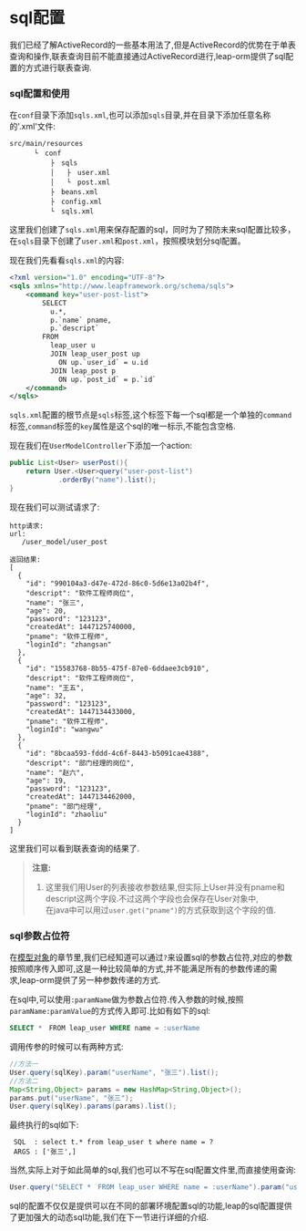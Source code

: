 # sql配置

我们已经了解ActiveRecord的一些基本用法了,但是ActiveRecord的优势在于单表查询和操作,联表查询目前不能直接通过ActiveRecord进行,leap-orm提供了sql配置的方式进行联表查询.

### sql配置和使用

在`conf`目录下添加`sqls.xml`,也可以添加`sqls`目录,并在目录下添加任意名称的'.xml'文件:

```
src/main/resources
      └　conf
          ├　sqls
          │   ├　user.xml
          │   └　post.xml
          ├　beans.xml
          ├　config.xml
          └　sqls.xml
```

这里我们创建了`sqls.xml`用来保存配置的sql，同时为了预防未来sql配置比较多，在`sqls`目录下创建了`user.xml`和`post.xml`，按照模块划分sql配置。

现在我们先看看`sqls.xml`的内容:

```xml
<?xml version="1.0" encoding="UTF-8"?>
<sqls xmlns="http://www.leapframework.org/schema/sqls">
	<command key="user-post-list">
		SELECT 
		  u.*,
		  p.`name` pname,
		  p.`descript` 
		FROM
		  leap_user u 
		  JOIN leap_user_post up 
		    ON up.`user_id` = u.id 
		  JOIN leap_post p 
		    ON up.`post_id` = p.`id`
	</command>
</sqls>
```

`sqls.xml`配置的根节点是`sqls`标签,这个标签下每一个sql都是一个单独的`command`标签,`command`标签的`key`属性是这个sql的唯一标示,不能包含空格.

现在我们在`UserModelController`下添加一个action:

```java
public List<User> userPost(){
	return User.<User>query("user-post-list")
			.orderBy("name").list();
}
```

现在我们可以测试请求了:

```
http请求:
url:
   /user_model/user_post

返回结果:
[
  {
    "id": "990104a3-d47e-472d-86c0-5d6e13a02b4f",
    "descript": "软件工程师岗位",
    "name": "张三",
    "age": 20,
    "password": "123123",
    "createdAt": 1447125740000,
    "pname": "软件工程师",
    "loginId": "zhangsan"
  },
  {
    "id": "15583768-8b55-475f-87e0-6ddaee3cb910",
    "descript": "软件工程师岗位",
    "name": "王五",
    "age": 32,
    "password": "123123",
    "createdAt": 1447134433000,
    "pname": "软件工程师",
    "loginId": "wangwu"
  },
  {
    "id": "8bcaa593-fddd-4c6f-8443-b5091cae4388",
    "descript": "部门经理的岗位",
    "name": "赵六",
    "age": 19,
    "password": "123123",
    "createdAt": 1447134462000,
    "pname": "部门经理",
    "loginId": "zhaoliu"
  }
]
```
这里我们可以看到联表查询的结果了.

> **注意:**
> 1. 这里我们用User的列表接收参数结果,但实际上User并没有pname和descript这两个字段.不过这两个字段也会保存在User对象中,  
> 在java中可以用过`user.get("pname")`的方式获取到这个字段的值.

### sql参数占位符

在[模型对象](model_used.md)的章节里,我们已经知道可以通过`?`来设置sql的参数占位符,对应的参数按照顺序传入即可,这是一种比较简单的方式,并不能满足所有的参数传递的需求,leap-orm提供了另一种参数传递的方式.

在sql中,可以使用`:paramName`做为参数占位符.传入参数的时候,按照`paramName:paramValue`的方式传入即可.比如有如下的sql:

```sql
SELECT *　FROM leap_user WHERE name = :userName
```

调用传参的时候可以有两种方式:

```java
//方法一
User.query(sqlKey).param("userName", "张三").list();
//方法二
Map<String,Object> params = new HashMap<String,Object>();
params.put("userName", "张三");
User.query(sqlKey).params(params).list();
```
最终执行的sql如下:
```
 SQL  : select t.* from leap_user t where name = ?
 ARGS : ['张三',]
```

当然,实际上对于如此简单的sql,我们也可以不写在sql配置文件里,而直接使用查询:

```java
User.query("SELECT *　FROM leap_user WHERE name = :userName").param("userName", "张三").list();
```

sql的配置不仅仅是提供可以在不同的部署环境配置sql的功能,leap的sql配置提供了更加强大的动态sql功能,我们在下一节进行详细的介绍.